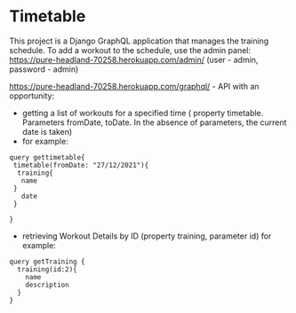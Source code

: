 # Timetable

This project is a Django GraphQL application that manages the training schedule.
To add a workout to the schedule, use the admin panel:
https://pure-headland-70258.herokuapp.com/admin/ (user - admin, password - admin)  

https://pure-headland-70258.herokuapp.com/graphql/ - API with an opportunity:
- getting a list of workouts for a specified time ( property timetable. Parameters fromDate, toDate. In the absence of parameters, the current date is taken)  
- for example:
 ```
 query gettimetable{
  timetable(fromDate: "27/12/2021"){
   training{
    name
  }
    date
  }

}
```  

- retrieving Workout Details by ID (property training, parameter id)
for example: 
```
query getTraining {
  training(id:2){
    name
    description
  }
}
```
